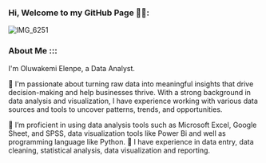 ### Hi, Welcome to my GitHub Page 🤗🤗:
![IMG_6251](https://github.com/OluwakemiElenpe/OluwakemiElenpe/assets/108058336/6ffd0988-a50b-4688-bcfc-4dd4efcbc65f)

### About Me :::
I'm Oluwakemi Elenpe, a Data Analyst.

🌱 I'm passionate about turning raw data into meaningful insights that drive decision-making and help businesses thrive. With a strong background in data analysis and visualization, I have experience working with various data sources and tools to uncover patterns, trends, and opportunities.

🌱 I’m proficient in using data analysis tools such as Microsoft Excel, Google Sheet, and SPSS, data visualization tools like Power Bi and well as programming language like Python.
💼 I have experience in data entry, data cleaning, statistical analysis, data visualization and reporting.


<!--
**OluwakemiElenpe/OluwakemiElenpe** is a ✨ _special_ ✨ repository because its `README.md` (this file) appears on your GitHub profile.

Here are some ideas to get you started:

- 🔭 I’m currently working on ...
- 🌱 I’m currently learning ...
- 👯 I’m looking to collaborate on ...
- 🤔 I’m looking for help with ...
- 💬 Ask me about ...
- 📫 How to reach me: ...
- 😄 Pronouns: ...
- ⚡ Fun fact: ...
-->
